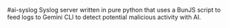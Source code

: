 #ai-syslog
Syslog server written in pure python that uses a BunJS script to feed logs to Gemini CLI to detect potential malicious activity with AI.
